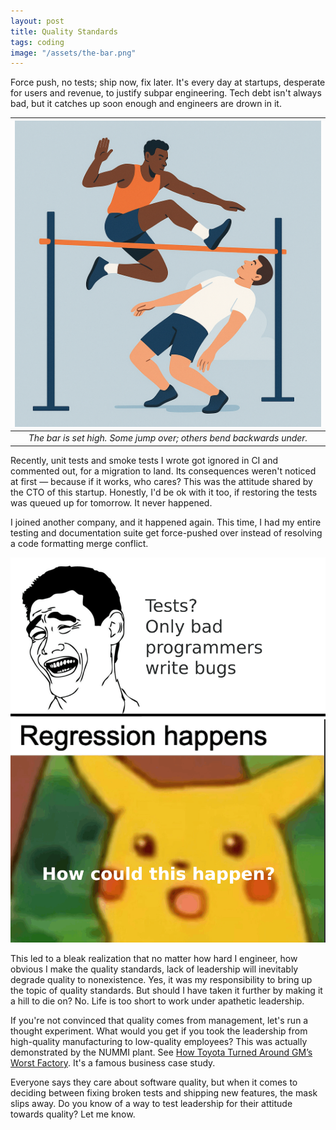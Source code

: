 ```yaml
---
layout: post
title: Quality Standards
tags: coding
image: "/assets/the-bar.png"
---
```


Force push, no tests; ship now, fix later. It's every day at startups, desperate for users and revenue, to justify subpar engineering. Tech debt isn't always bad, but it catches up soon enough and engineers are drown in it. 

| ![the-bar](/assets/the-bar.png) |
|:--:|
| _The bar is set high. Some jump over; others bend backwards under._ |

Recently, unit tests and smoke tests I wrote got ignored in CI and commented out, for a migration to land. Its consequences weren't noticed at first — because if it works, who cares? This was the attitude shared by the CTO of this startup. Honestly, I'd be ok with it too, if restoring the tests was queued up for tomorrow. It never happened.

I joined another company, and it happened again. This time, I had my entire testing and documentation suite get force-pushed over instead of resolving a code formatting merge conflict.

![surprise](/assets/surprise.png)

This led to a bleak realization that no matter how hard I engineer, how obvious I make the quality standards, lack of leadership will inevitably degrade quality to nonexistence. Yes, it was my responsibility to bring up the topic of quality standards. But should I have taken it further by making it a hill to die on? No. Life is too short to work under apathetic leadership.

If you're not convinced that quality comes from management, let's run a thought experiment. What would you get if you took the leadership from high-quality manufacturing to low-quality employees? This was actually demonstrated by the NUMMI plant. See [How Toyota Turned Around GM’s Worst Factory](https://www.youtube.com/watch?v=ZjxZ2Eh9GrA). It's a famous business case study.

Everyone says they care about software quality, but when it comes to deciding between fixing broken tests and shipping new features, the mask slips away. Do you know of a way to test leadership for their attitude towards quality? Let me know.


